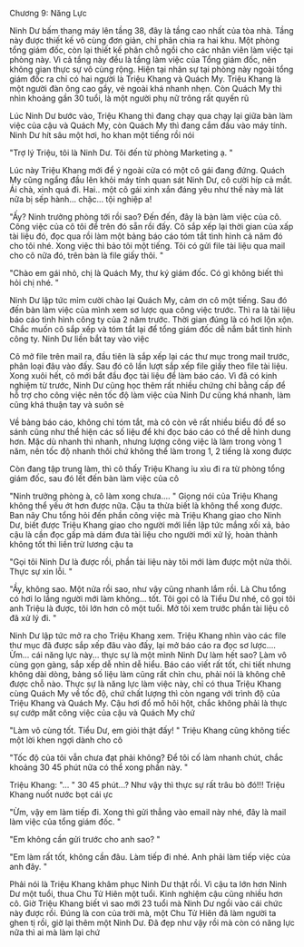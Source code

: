 




Chương 9: Năng Lực


Ninh Dư bấm thang máy lên tầng 38, đây là tầng cao nhất của tòa nhà. Tầng này được thiết kế vô cùng đơn giản, chỉ phân chia ra hai khu. Một phòng tổng giám đốc, còn lại thiết kế phân chỗ ngồi cho các nhân viên làm việc tại phòng này. Vì cả tầng này đều là tầng làm việc của Tổng giám đốc, nên không gian thực sự vô cùng rộng. Hiện tại nhân sự tại phòng này ngoài tổng giám đốc ra chỉ có hai người là Triệu Khang và Quách My. Triệu Khang là một người đàn ông cao gầy, vẻ ngoài khá nhanh nhẹn. Còn Quách My thì nhìn khoảng gần 30 tuổi, là một người phụ nữ trông rất quyến rũ

Lúc Ninh Dư bước vào, Triệu Khang thì đang chạy qua chạy lại giữa bàn làm việc của cậu và Quách My, còn Quách My thì đang cắm đầu vào máy tính. Ninh Dư hít sâu một hơi, ho khan một tiếng rồi nói

"Trợ lý Triệu, tôi là Ninh Dư. Tôi đến từ phòng Marketing ạ. "

Lúc này Triệu Khang mới để ý ngoài cửa có một cô gái đang đứng. Quách My cũng ngẩng đầu lên khỏi máy tính quan sát Ninh Dư, cô cười híp cả mắt. Ái chà, xinh quá đi. Hai.. một cô gái xinh xắn đáng yêu như thế này mà lát nữa bị sếp hành... chậc... tội nghiệp a!

"Ấy? Ninh trưởng phòng tới rồi sao? Đến đến, đây là bàn làm việc của cô. Công việc của cô tôi để trên đó sẵn rồi đấy. Cô sắp xếp lại thời gian của xấp tài liệu đó, đọc qua rồi làm một bảng báo cáo tóm tắt tình hình cả năm đó cho tôi nhé. Xong việc thì bảo tôi một tiếng. Tôi có gửi file tài liệu qua mail cho cô nữa đó, trên bàn là file giấy thôi. "

"Chào em gái nhỏ, chị là Quách My, thư ký giám đốc. Có gì không biết thì hỏi chị nhé. "

Ninh Dư lập tức mỉm cười chào lại Quách My, cảm ơn cô một tiếng. Sau đó đến bàn làm việc của mình xem sơ lược qua công việc trước. Thì ra là tài liệu báo cáo tình hình công ty của 2 năm trước. Thời gian đúng là có hơi lộn xộn. Chắc muốn cô sắp xếp và tóm tắt lại để tổng giám đốc dễ nắm bắt tình hình công ty. Ninh Dư liền bắt tay vào việc

Cô mở file trên mail ra, đầu tiên là sắp xếp lại các thư mục trong mail trước, phân loại đâu vào đấy. Sau đó cô lần lượt sắp xếp file giấy theo file tài liệu. Xong xuôi hết, cô mới bắt đầu đọc tài liệu để làm báo cáo. Vì đã có kinh nghiệm từ trước, Ninh Dư cũng học thêm rất nhiều chứng chỉ bằng cấp để hỗ trợ cho công việc nên tốc độ làm việc của Ninh Dư cũng khá nhanh, làm cũng khá thuận tay và suôn sẻ

Về bảng báo cáo, không chỉ tóm tắt, mà cô còn vẽ rất nhiều biểu đồ để so sánh cũng như thể hiện các số liệu để khi đọc báo cáo có thể dễ hình dung hơn. Mặc dù nhanh thì nhanh, nhưng lượng công việc là làm trong vòng 1 năm, nên tốc độ nhanh thôi chứ không thể làm trong 1, 2 tiếng là xong được

Còn đang tập trung làm, thì cô thấy Triệu Khang ỉu xìu đi ra từ phòng tổng giám đốc, sau đó lết đến bàn làm việc của cô

"Ninh trưởng phòng à, cô làm xong chưa.... " Giọng nói của Triệu Khang không thể yếu ớt hơn được nữa. Cậu ta thừa biết là không thể xong được. Ban nãy Chu tổng hỏi đến phần công việc mà Triệu Khang giao cho Ninh Dư, biết được Triệu Khang giao cho người mới liền lập tức mắng xối xả, bảo cậu là cần đọc gấp mà dám đưa tài liệu cho người mới xử lý, hoàn thành không tốt thì liền trừ lương cậu ta



"Gọi tôi Ninh Dư là được rồi, phần tài liệu này tôi mới làm được một nửa thôi. Thực sự xin lỗi. "

"Ầy, không sao. Một nửa rồi sao, như vậy cũng nhanh lắm rồi. Là Chu tổng có hơi lo lắng người mới làm không... tốt. Tôi gọi cô là Tiểu Dư nhé, cô gọi tôi anh Triệu là được, tôi lớn hơn cô một tuổi. Mở tôi xem trước phần tài liệu cô đã xử lý đi. "

Ninh Dư lập tức mở ra cho Triệu Khang xem. Triệu Khang nhìn vào các file thư mục đã được sắp xếp đâu vào đấy, lại mở báo cáo ra đọc sơ lược.... Ừm... cái năng lực này... thực sự là một mình Ninh Dư làm hết sao? Làm vô cùng gọn gàng, sắp xếp dễ nhìn dễ hiểu. Báo cáo viết rất tốt, chi tiết nhưng không dài dòng, bảng số liệu làm cũng rất chỉn chu, phải nói là không chê được chỗ nào. Thực sự là năng lực làm việc này, chỉ có thua Triệu Khang cùng Quách My về tốc độ, chứ chất lượng thì còn ngang với trình độ của Triệu Khang và Quách My. Cậu hơi đổ mồ hôi hột, chắc không phải là thực sự cướp mất công việc của cậu và Quách My chứ

"Làm vô cùng tốt. Tiểu Dư, em giỏi thật đấy! " Triệu Khang cũng không tiếc một lời khen ngợi dành cho cô

"Tốc độ của tôi vẫn chưa đạt phải không? Để tôi cố làm nhanh chút, chắc khoảng 30 45 phút nữa có thể xong phần này. "

Triệu Khang: "... " 30 45 phút...? Như vậy thì thực sự rất trâu bò đó!!! Triệu Khang nuốt nước bọt cái ực

"Ừm, vậy em làm tiếp đi. Xong thì gửi thẳng vào email này nhé, đây là mail làm việc của tổng giám đốc. "

"Em không cần gửi trước cho anh sao? "

"Em làm rất tốt, không cần đâu. Làm tiếp đi nhé. Anh phải làm tiếp việc của anh đây. "

Phải nói là Triệu Khang khâm phục Ninh Dư thật rồi. Vì cậu ta lớn hơn Ninh Dư một tuổi, thua Chu Tử Hiên một tuổi. Kinh nghiệm cậu cũng nhiều hơn cô. Giờ Triệu Khang biết vì sao mới 23 tuổi mà Ninh Dư ngồi vào cái chức này được rồi. Đúng là con của trời mà, một Chu Tử Hiên đã làm người ta ghen tị rồi, giờ lại thêm một Ninh Dư. Đã đẹp như vậy rồi mà còn có năng lực nữa thì ai mà làm lại chứ




